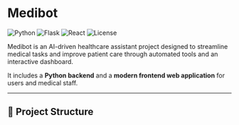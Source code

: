 # Medibot

![Python](https://img.shields.io/badge/Python-3.10+-blue.svg)
![Flask](https://img.shields.io/badge/Backend-Flask%2FFastAPI-lightgrey.svg)
![React](https://img.shields.io/badge/Frontend-React%2FVue-blue.svg)
![License](https://img.shields.io/badge/License-MIT-green.svg)

Medibot is an AI-driven healthcare assistant project designed to streamline medical tasks and improve patient care through automated tools and an interactive dashboard.

It includes a **Python backend** and a **modern frontend web application** for users and medical staff.

---

## 📁 Project Structure
